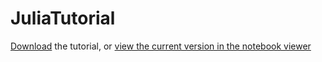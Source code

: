 JuliaTutorial
=============

[Download](https://raw.github.com/JuliaX/JuliaTutorial/master/JuliaTutorial.ipynb) the tutorial,
or [view the current version in the notebook viewer](http://nbviewer.ipython.org/urls/raw.github.com/JuliaX/JuliaTutorial/master/JuliaTutorial.ipynb)
